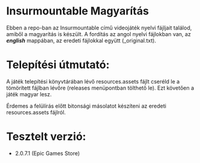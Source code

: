 # Insurmountable Magyarítás

Ebben a repo-ban az Insurmountable című videojáték nyelvi fájljait találod, amiből a magyarítás is készült. A fordítás az angol nyelvi fájlokban van, az ***english*** mappában, az eredeti fájlokkal együtt (_original.txt).

# Telepítési útmutató:

A játék telepítési könyvtárában lévő resources.assets fájlt cseréld le a tömörített fájlban lévőre (releases menüpontban tölthető le). Ezt követően a játék magyar lesz.

Érdemes a felülírás előtt bitonsági másolatot készíteni az eredeti resources.assets fájlról.

# Tesztelt verzió:
* 2.0.7.1 (Epic Games Store)
